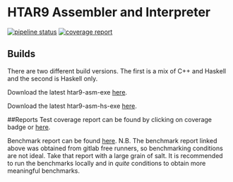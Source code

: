 # HTAR9 Assembler and Interpreter
[![pipeline status](https://gitlab.com/BorisNikulin/htar9-asm/badges/master/pipeline.svg)](https://gitlab.com/BorisNikulin/htar9-asm/commits/master)
[![coverage report](https://gitlab.com/BorisNikulin/htar9-asm/badges/master/coverage.svg)](https://borisnikulin.gitlab.io/htar9-asm/coverage/)

## Builds
There are two different build versions. The first is a mix of C++ and Haskell and the second is Haskell only.

Download the latest htar9-asm-exe
[here](https://gitlab.com/BorisNikulin/htar9-asm/-/jobs/artifacts/master/raw/build/htar9-asm-exe?job=build-cpp).

Download the latest htar9-asm-hs-exe
[here](https://gitlab.com/BorisNikulin/htar9-asm/-/jobs/artifacts/master/raw/build/htar9-asm-hs-exe?job=build-hs).

##Reports
Test coverage report can be found by clicking on coverage badge or
[here](https://borisnikulin.gitlab.io/htar9-asm/coverage).

Benchmark report can be found
[here](https://borisnikulin.gitlab.io/htar9-asm/benchmark).
N.B. The benchmark report linked above was obtained from gitlab free runners, so benchmarking conditions are not ideal.
Take that report with a large grain of salt.
It is recommended to run the benchmarks locally and in *quite* conditions to obtain more meaningful benchmarks.
